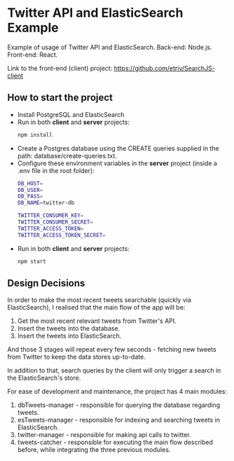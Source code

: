 # Twitter API and ElasticSearch Example
Example of usage of Twitter API and ElasticSearch.
Back-end: Node.js. Front-end: React.

Link to the front-end (client) project: https://github.com/etriv/SearchJS-client

## How to start the project
- Install PostgreSQL and ElasticSearch
- Run in both **client** and **server** projects:
  ``` bash
  npm install
  ```
- Create a Postgres database using the CREATE queries supplied in the path: database/create-queries.txt.
- Configure these environment variables in the **server** project (inside a .env file in the root folder):
  ``` bash
  DB_HOST=
  DB_USER=
  DB_PASS=
  DB_NAME=twitter-db

  TWITTER_CONSUMER_KEY=
  TWITTER_CONSUMER_SECRET=
  TWITTER_ACCESS_TOKEN=
  TWITTER_ACCESS_TOKEN_SECRET=
  ```
- Run in both **client** and **server** projects:
  ``` bash
  npm start
  ```

## Design Decisions
In order to make the most recent tweets searchable (quickly via ElasticSearch), I realised that the main flow of the app will be:
1. Get the most recent relevant tweets from Twitter's API.
2. Insert the tweets into the database.
3. Insert the tweets into ElasticSearch.

And those 3 stages will repeat every few seconds - fetching new tweets from Twitter to keep the data stores up-to-date.

In addition to that, search queries by the client will only trigger a search in the ElasticSearch's store.

For ease of development and maintenance, the project has 4 main modules:
1. dbTweets-manager - responsible for querying the database regarding tweets.
2. esTweets-manager - responsible for indexing and searching tweets in ElasticSearch.
3. twitter-manager - responsible for making api calls to twitter.
4. tweets-catcher - responsible for executing the main flow described before, while integrating the three previous modules.

